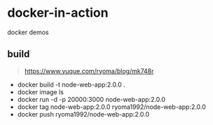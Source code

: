 # docker-in-action
docker demos

## build
> https://www.yuque.com/ryoma/blog/mk748r
- docker build -t node-web-app:2.0.0 .
- docker image ls
- docker run -d -p 20000:3000 node-web-app:2.0.0
- docker tag node-web-app:2.0.0 ryoma1992/node-web-app:2.0.0
- docker push ryoma1992/node-web-app:2.0.0